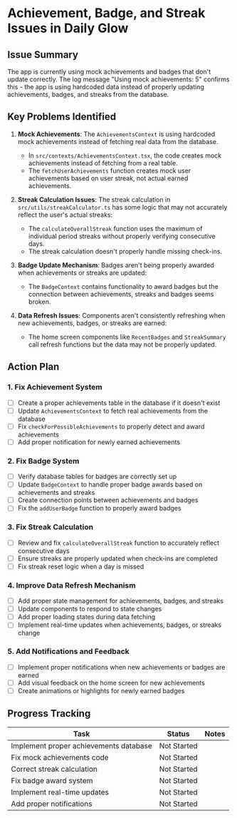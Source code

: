 # Achievement, Badge, and Streak Issues in Daily Glow

## Issue Summary

The app is currently using mock achievements and badges that don't update correctly. The log message "Using mock achievements: 5" confirms this - the app is using hardcoded data instead of properly updating achievements, badges, and streaks from the database.

## Key Problems Identified

1. **Mock Achievements**: The `AchievementsContext` is using hardcoded mock achievements instead of fetching real data from the database.
   - In `src/contexts/AchievementsContext.tsx`, the code creates mock achievements instead of fetching from a real table.
   - The `fetchUserAchievements` function creates mock user achievements based on user streak, not actual earned achievements.

2. **Streak Calculation Issues**: The streak calculation in `src/utils/streakCalculator.ts` has some logic that may not accurately reflect the user's actual streaks:
   - The `calculateOverallStreak` function uses the maximum of individual period streaks without properly verifying consecutive days.
   - The streak calculation doesn't properly handle missing check-ins.

3. **Badge Update Mechanism**: Badges aren't being properly awarded when achievements or streaks are updated:
   - The `BadgeContext` contains functionality to award badges but the connection between achievements, streaks and badges seems broken.

4. **Data Refresh Issues**: Components aren't consistently refreshing when new achievements, badges, or streaks are earned:
   - The home screen components like `RecentBadges` and `StreakSummary` call refresh functions but the data may not be properly updated.

## Action Plan

### 1. Fix Achievement System

- [ ] Create a proper achievements table in the database if it doesn't exist
- [ ] Update `AchievementsContext` to fetch real achievements from the database
- [ ] Fix `checkForPossibleAchievements` to properly detect and award achievements
- [ ] Add proper notification for newly earned achievements

### 2. Fix Badge System

- [ ] Verify database tables for badges are correctly set up
- [ ] Update `BadgeContext` to handle proper badge awards based on achievements and streaks
- [ ] Create connection points between achievements and badges
- [ ] Fix the `addUserBadge` function to properly award badges

### 3. Fix Streak Calculation

- [ ] Review and fix `calculateOverallStreak` function to accurately reflect consecutive days
- [ ] Ensure streaks are properly updated when check-ins are completed
- [ ] Fix streak reset logic when a day is missed

### 4. Improve Data Refresh Mechanism

- [ ] Add proper state management for achievements, badges, and streaks
- [ ] Update components to respond to state changes
- [ ] Add proper loading states during data fetching
- [ ] Implement real-time updates when achievements, badges, or streaks change

### 5. Add Notifications and Feedback

- [ ] Implement proper notifications when new achievements or badges are earned
- [ ] Add visual feedback on the home screen for new achievements
- [ ] Create animations or highlights for newly earned badges

## Progress Tracking

| Task | Status | Notes |
|------|--------|-------|
| Implement proper achievements database | Not Started | |
| Fix mock achievements code | Not Started | |
| Correct streak calculation | Not Started | |
| Fix badge award system | Not Started | |
| Implement real-time updates | Not Started | |
| Add proper notifications | Not Started | | 